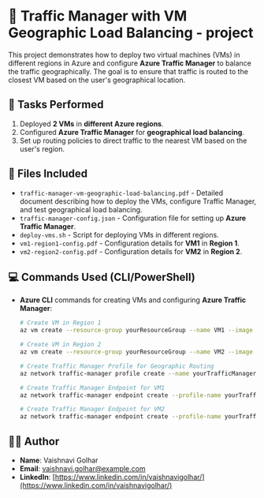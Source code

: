 # 📘 Traffic Manager with VM Geographic Load Balancing - project

This project demonstrates how to deploy two virtual machines (VMs) in different regions in Azure and configure **Azure Traffic Manager** to balance the traffic geographically. The goal is to ensure that traffic is routed to the closest VM based on the user's geographical location.

## 📝 Tasks Performed
1. Deployed **2 VMs** in **different Azure regions**.
2. Configured **Azure Traffic Manager** for **geographical load balancing**.
3. Set up routing policies to direct traffic to the nearest VM based on the user's region.

## 📂 Files Included
- `traffic-manager-vm-geographic-load-balancing.pdf` - Detailed document describing how to deploy the VMs, configure Traffic Manager, and test geographical load balancing.
- `traffic-manager-config.json` - Configuration file for setting up **Azure Traffic Manager**.
- `deploy-vms.sh` - Script for deploying VMs in different regions.
- `vm1-region1-config.pdf` - Configuration details for **VM1** in **Region 1**.
- `vm2-region2-config.pdf` - Configuration details for **VM2** in **Region 2**.

## 💻 Commands Used (CLI/PowerShell)
- **Azure CLI** commands for creating VMs and configuring **Azure Traffic Manager**:
    ```bash
    # Create VM in Region 1
    az vm create --resource-group yourResourceGroup --name VM1 --image UbuntuLTS --admin-username azureuser --generate-ssh-keys --location eastus

    # Create VM in Region 2
    az vm create --resource-group yourResourceGroup --name VM2 --image UbuntuLTS --admin-username azureuser --generate-ssh-keys --location westus

    # Create Traffic Manager Profile for Geographic Routing
    az network traffic-manager profile create --name yourTrafficManagerProfile --resource-group yourResourceGroup --routing-method Geographic --unique-dns-name yourdnsname

    # Create Traffic Manager Endpoint for VM1
    az network traffic-manager endpoint create --profile-name yourTrafficManagerProfile --resource-group yourResourceGroup --name VM1Endpoint --type azureEndpoints --target-resource-id /subscriptions/{subscriptionId}/resourceGroups/yourResourceGroup/providers/Microsoft.Compute/virtualMachines/VM1 --endpoint-location "East US"

    # Create Traffic Manager Endpoint for VM2
    az network traffic-manager endpoint create --profile-name yourTrafficManagerProfile --resource-group yourResourceGroup --name VM2Endpoint --type azureEndpoints --target-resource-id /subscriptions/{subscriptionId}/resourceGroups/yourResourceGroup/providers/Microsoft.Compute/virtualMachines/VM2 --endpoint-location "West US"
    ```

## 👩‍💻 Author
- **Name**: Vaishnavi Golhar  
- **Email**: vaishnavi.golhar@example.com  
- **LinkedIn**: [https://www.linkedin.com/in/vaishnavigolhar/](https://www.linkedin.com/in/vaishnavigolhar/)

